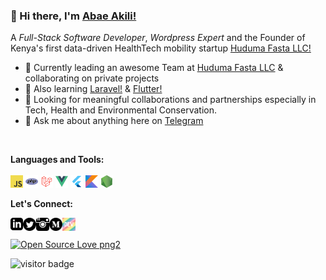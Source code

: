 ### 👋 Hi there, I'm [Abae Akili!](https://abaeakili.github.io)

A *Full-Stack Software Developer*, *Wordpress Expert* and the Founder of Kenya's first data-driven HealthTech mobility startup [Huduma Fasta LLC!](https://hudumafasta.co.ke)

- 🔭 Currently leading an awesome Team at [Huduma Fasta LLC](https://hudumafasta.co.ke) & collaborating on private projects 
- 🌱 Also learning [Laravel!](https://laravel.com) & [Flutter!](https://flutter.dev)
- 👯 Looking for meaningful collaborations and partnerships especially in Tech, Health and Environmental Conservation.
- 💬 Ask me about anything here on [Telegram](https://t.me/abaeakili)

<br />

**Languages and Tools:**  
<br />
<code><img height="20" src="https://raw.githubusercontent.com/github/explore/80688e429a7d4ef2fca1e82350fe8e3517d3494d/topics/javascript/javascript.png"></code>
<code><img height="20" src="https://raw.githubusercontent.com/github/explore/ccc16358ac4530c6a69b1b80c7223cd2744dea83/topics/php/php.png"></code>
<code><img height="20" src="https://raw.githubusercontent.com/github/explore/56a826d05cf762b2b50ecbe7d492a839b04f3fbf/topics/laravel/laravel.png"></code>
<code><img height="20" src="https://raw.githubusercontent.com/github/explore/80688e429a7d4ef2fca1e82350fe8e3517d3494d/topics/vue/vue.png"></code>
<code><img height="20" src="https://raw.githubusercontent.com/github/explore/cebd63002168a05a6a642f309227eefeccd92950/topics/flutter/flutter.png"></code>
<code><img height="20" src="https://raw.githubusercontent.com/github/explore/80688e429a7d4ef2fca1e82350fe8e3517d3494d/topics/kotlin/kotlin.png"></code>
<code><img height="20" src="https://raw.githubusercontent.com/github/explore/80688e429a7d4ef2fca1e82350fe8e3517d3494d/topics/nodejs/nodejs.png"></code>
<br />

**Let's Connect:**
<br />

<a href="https://linkedin.com/ke/abaeakili">
  <img align="left" alt="Abae Akili | LinkedIn" width="20px" src="https://github.com/abaeakili/abaeakili/blob/master/img/linkedin.svg" />
</a>
<a href="https://twitter.com/abaeakili">
  <img align="left" alt="Abae Akili | Twitter" width="21px" src="https://github.com/abaeakili/abaeakili/blob/master/img/twitter.svg" />
</a>
<a href="https://instagram.com/abaeakili">
  <img align="left" alt="Abae Akili | Instagram" width="21px" src="https://github.com/abaeakili/abaeakili/blob/master/img/instagram.svg" />
</a>
<a href="https://medium.com/abaeakili">
  <img align="left" alt="Abae Akili | Medium" width="21px" src="https://github.com/abaeakili/abaeakili/blob/master/img/medium.svg" />
</a>
<a href="https://dev.to/abaeakili">
  <img align="left" alt="Abae Akili | DEV.to" width="21px" src="https://github.com/abaeakili/abaeakili/blob/master/img/dev.png" />
</a>

<br /><br />
[![Open Source Love png2](https://badges.frapsoft.com/os/v2/open-source.png?v=103)](https://github.com/ellerbrock/open-source-badges/)
<p> <img src="https://visitor-badge.glitch.me/badge?page_id=abaeakili" alt="visitor badge"/></p>

